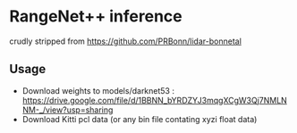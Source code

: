 # RangeNet++ inference
crudly stripped from https://github.com/PRBonn/lidar-bonnetal

## Usage
* Download weights to models/darknet53 : https://drive.google.com/file/d/1BBNN_bYRDZYJ3mqgXCgW3Qj7NMLNNM-_/view?usp=sharing
* Download Kitti pcl data (or any bin file contating xyzi float data)

